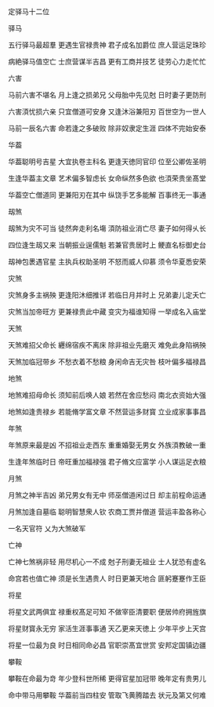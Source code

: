 定驿马十二位   

驿马

五行驿马最超羣   更遇生官禄贵神   君子成名加爵位   庶人营运足珠珍

病絶驿马值空亡   士庶营谋半吉昌   更有工商并技艺   徒劳心力走忙忙

六害

马前六害不堪名   月上逢之损弟兄   父母胎中先见尅   日时妻子更防刑

六害湏忧损六亲   只宜僧道可安身   又逢沐浴兼阳刃   百世空为一世人

马前一辰名六害   命若逢之多破败   除非奴隶定生涯   四体不完始安泰

华葢

华葢聪明号吉星   大宜执卷主科名   更逢天徳同官印   位至公卿佐圣明

生逢华葢主文章   艺术偏多智虑长   女命纵然多色欲   也湏荣贵坐髙堂

华葢空亡僧道同   更兼阳刃在其中   纵饶手艺多能解   百事终无一事通

刼煞

刼煞为灾不可当   徒然奔走利名塲   湏防祖业消亡尽   妻子如何得乆长

四位逢生刼又来   当朝振业逞儒魁   若兼官贵居时上   鲠直名标御史台

刼神包褁遇官星   主执兵权助圣明   不怒而威人仰慕   须令华夏悉安荣

灾煞

灾煞身多主祸殃   更逢阳沐细推详   若临日月并时上   兄弟妻儿定夭亡

灾煞当加帝旺方   更兼禄贵此中藏   变灾为福谁知得   一举成名入庙堂

天煞

天煞难招父命长   纒绵宿疾不离床   除非祖业先磨灭   难免此身陷祸殃

天煞加临冠带乡   不愁衣着不愁粮   身闲命吉无灾咎   枝叶偏多福禄昌

地煞

地煞难招母命长   须知前后唤人娘   若然在舍应愁闷   南北衣资始大强

地煞如逢贵禄乡   若能脩学富文章   不然营运多财寳   立业成家事事昌

年煞

年煞原来最是凶   不招祖业走西东   重重婚娶无男女   外族湏教破一重

生逢年煞临时日   帝旺重加福禄强   君子脩文应富学   小人谋运足衣粮

月煞

月煞之神半吉凶   弟兄男女有无中   师巫僧道闲过日   却主前程命运通

月煞加逢自墓临   聪明智慧衆人钦   农商工贾并僧道   营运丰盈各称心

一名天官符 乂为大煞破军

亡神

亡神七煞祸非轻   用尽机心一不成   尅子刑妻无祖业   士人犹恐有虚名

命宫若也值亡神   须是长生遇贵人   时日更兼天地合   匪躬蹇蹇作王臣

将星

将星文武两俱宜   禄重权髙足可知   不做宰臣清要职   便居帅府拥旌旗

将星财寳永无穷   家活生涯事事通   天乙更来天徳上   少年平步上天宫

将星一位最为良   时日相同命必昌   官职崇髙宜世赏   安邦定国镇边疆

攀鞍

攀鞍在命最为竒   年少登科世所稀   更得官星加冠带   晚年定有贵男儿

命中带马用攀鞍   华葢前当四柱安   管取飞黄腾踏去   状元及第又何难

